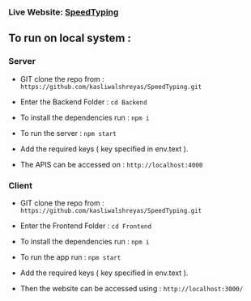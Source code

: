 ### Live Website: [SpeedTyping](https://key-snaps-frontend.vercel.app/home)

## To run on local system :

### Server

* GIT clone the repo from : ```https://github.com/kasliwalshreyas/SpeedTyping.git``` 

* Enter the Backend Folder : ```cd Backend``` 

* To install the dependencies run : ```npm i``` 

* To run the server : ```npm start```

* Add the required keys ( key specified in env.text ).

* The APIS can be accessed on : ```http://localhost:4000```

### Client

* GIT clone the repo from : ```https://github.com/kasliwalshreyas/SpeedTyping.git```

* Enter the Frontend Folder : ```cd Frontend``` 

* To install the dependencies run : ```npm i```

* To run the app run : ```npm start```

* Add the required keys ( key specified in env.text ).

* Then the website can be accessed using : ```http://localhost:3000/```
